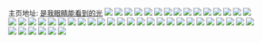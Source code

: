 主页地址: [是我眼睛能看到的光](https://weibo.com/u/5662027070) 
![](https://wx4.sinaimg.cn/mw2000/006bbhTgly1h9qi0ty7xcj31be0zkn5c.jpg) 
![](https://wx4.sinaimg.cn/mw2000/006bbhTgly1h66ki9meolj30u014o79z.jpg) 
![](https://wx4.sinaimg.cn/mw2000/006bbhTgly1h66kiafajkj31400u0qbn.jpg) 
![](https://wx4.sinaimg.cn/mw2000/006bbhTgly1h66kibg25sj30u0140agr.jpg) 
![](https://wx4.sinaimg.cn/mw2000/006bbhTgly1h66kicnismj31400u0wok.jpg) 
![](https://wx4.sinaimg.cn/mw2000/006bbhTgly1h66kie0vmlj30u0140dsg.jpg) 
![](https://wx4.sinaimg.cn/mw2000/006bbhTgly1h66ki3nh8rj30u01403yv.jpg) 
![](https://wx4.sinaimg.cn/mw2000/006bbhTgly1h66ki5q6lcj30u0140786.jpg) 
![](https://wx4.sinaimg.cn/mw2000/006bbhTgly1h66ki6btdxj31400u0436.jpg) 
![](https://wx4.sinaimg.cn/mw2000/006bbhTgly1h66kjjwy0ej31400u0gsn.jpg) 
![](https://wx4.sinaimg.cn/mw2000/006bbhTgly1h66kiejbkej31400u0q56.jpg) 
![](https://wx4.sinaimg.cn/mw2000/006bbhTgly1h66ki6t8djj30u0140mxl.jpg) 
![](https://wx4.sinaimg.cn/mw2000/006bbhTgly1h66ki7dioqj30u01400th.jpg) 
![](https://wx4.sinaimg.cn/mw2000/006bbhTgly1h66ki7zk3tj30u0140ta5.jpg) 
![](https://wx4.sinaimg.cn/mw2000/006bbhTgly1h66ki8lpfbj31400u0n27.jpg) 
![](https://wx4.sinaimg.cn/mw2000/006bbhTgly1h3061ni8fxj313w0u04a6.jpg) 
![](https://wx4.sinaimg.cn/mw2000/006bbhTgly1h2vg9ka921j313z0tzh1j.jpg) 
![](https://wx4.sinaimg.cn/mw2000/006bbhTgly1h1lbdgcjmij30u10u0dix.jpg) 
![](https://wx4.sinaimg.cn/mw2000/006bbhTgly1h15x9fksvjj313w0u0h1p.jpg) 
![](https://wx4.sinaimg.cn/mw2000/006bbhTgly1h15x9ex6phj313w0u0475.jpg) 
![](https://wx4.sinaimg.cn/mw2000/006bbhTgly1h0uobxouo7j30xf0u0wpf.jpg) 
![](https://wx4.sinaimg.cn/mw2000/006bbhTgly1h0uobwrogfj30xi0u0gqe.jpg) 
![](https://wx4.sinaimg.cn/mw2000/006bbhTgly1h0uof8szjnj30u00lljuz.jpg) 
![](https://wx4.sinaimg.cn/mw2000/006bbhTgly1gyx0kmj89ej30u00u0ti6.jpg) 
![](https://wx4.sinaimg.cn/mw2000/006bbhTgly1gwo06pholij33402c0x6s.jpg) 
![](https://wx4.sinaimg.cn/mw2000/006bbhTgly1gvfbhyh7ugj60u0140tjs02.jpg) 
![](https://wx4.sinaimg.cn/mw2000/006bbhTgly1gvfbhz9m5aj61400u0n4102.jpg) 
![](https://wx4.sinaimg.cn/mw2000/006bbhTggy1guvz0egl16j61400u0tft02.jpg) 
![](https://wx4.sinaimg.cn/mw2000/006bbhTggy1guvz0db0dpj61400u0tfu02.jpg) 
![](https://wx4.sinaimg.cn/mw2000/006bbhTgly1guoovr37n1j61400u0ae102.jpg) 
![](https://wx4.sinaimg.cn/mw2000/006bbhTgly1guoovsn3rqj61400u0n6902.jpg) 
![](https://wx4.sinaimg.cn/mw2000/006bbhTgly1guoovtxa5tj61400u0tew02.jpg) 
![](https://wx4.sinaimg.cn/mw2000/006bbhTgly1gu83mtii43j62c0285b2a02.jpg) 
![](https://wx4.sinaimg.cn/mw2000/006bbhTggy1grpnjapce0j31400u0grk.jpg) 
![](https://wx4.sinaimg.cn/mw2000/006bbhTggy1grpnjbvkwoj31400u0afi.jpg) 
![](https://wx4.sinaimg.cn/mw2000/006bbhTggy1grpnjcx5kvj30u00u043c.jpg) 
![](https://wx4.sinaimg.cn/mw2000/006bbhTgly1gqsb06ci6dj30tz0miq7k.jpg) 
![](https://wx4.sinaimg.cn/mw2000/006bbhTgly1gqsb04jrttj30tz0migq4.jpg) 
![](https://wx4.sinaimg.cn/mw2000/006bbhTgly1gqsb07lh6ej30tz0mi430.jpg) 
![](https://wx4.sinaimg.cn/mw2000/006bbhTgly1gqsb092tt1j30u014014n.jpg) 
![](https://wx4.sinaimg.cn/mw2000/006bbhTgly1gm67mnfc5xj30qq0gz16d.jpg) 
![](https://wx4.sinaimg.cn/mw2000/006bbhTgly1gm67mnsoboj30qe0gtqgx.jpg) 
![](https://wx4.sinaimg.cn/mw2000/006bbhTgly1gm67mp3p4ij30qc0gyndm.jpg) 
![](https://wx4.sinaimg.cn/mw2000/006bbhTgly1g83ooazvp1j30u0140792.jpg) 
![](https://wx4.sinaimg.cn/mw2000/006bbhTgly1g83oon1ftsj31400u0whv.jpg) 
![](https://wx4.sinaimg.cn/mw2000/006bbhTgly1g83ood1fjzj31400u00vp.jpg) 
